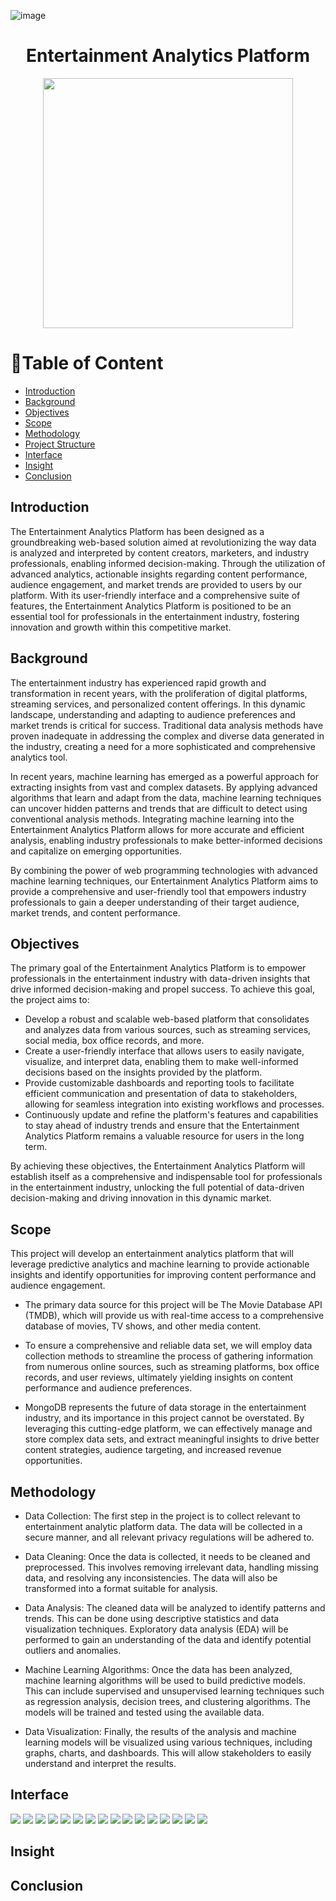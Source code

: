![image](https://github.com/drshahizan/special-topic-data-engineering/assets/95403713/5ec135d7-ccda-4aee-ac5c-7d7b9b06b967)<h1 align="center">Entertainment Analytics Platform</h1>
<p align='center'>
  <img height='400px' width='400px' src='https://user-images.githubusercontent.com/120614501/236613696-7581817b-016e-42cf-867f-68b599944423.gif'/>
</p>

# 📝Table of Content
- [Introduction](#introduction)
- [Background](#background)
- [Objectives](#objectives)
- [Scope](#scope)
- [Methodology](#methodology)
- [Project Structure](#project-structure)
- [Interface](#interface)
- [Insight](#insight)
- [Conclusion](#conclusion)


## Introduction

The Entertainment Analytics Platform has been designed as a groundbreaking web-based solution aimed at revolutionizing the way data is analyzed and interpreted by content creators, marketers, and industry professionals, enabling informed decision-making. Through the utilization of advanced analytics, actionable insights regarding content performance, audience engagement, and market trends are provided to users by our platform. With its user-friendly interface and a comprehensive suite of features, the Entertainment Analytics Platform is positioned to be an essential tool for professionals in the entertainment industry, fostering innovation and growth within this competitive market.


## Background

The entertainment industry has experienced rapid growth and transformation in recent years, with the proliferation of digital platforms, streaming services, and personalized content offerings. In this dynamic landscape, understanding and adapting to audience preferences and market trends is critical for success. Traditional data analysis methods have proven inadequate in addressing the complex and diverse data generated in the industry, creating a need for a more sophisticated and comprehensive analytics tool.

In recent years, machine learning has emerged as a powerful approach for extracting insights from vast and complex datasets. By applying advanced algorithms that learn and adapt from the data, machine learning techniques can uncover hidden patterns and trends that are difficult to detect using conventional analysis methods. Integrating machine learning into the Entertainment Analytics Platform allows for more accurate and efficient analysis, enabling industry professionals to make better-informed decisions and capitalize on emerging opportunities.

By combining the power of web programming technologies with advanced machine learning techniques, our Entertainment Analytics Platform aims to provide a comprehensive and user-friendly tool that empowers industry professionals to gain a deeper understanding of their target audience, market trends, and content performance.

## Objectives

The primary goal of the Entertainment Analytics Platform is to empower professionals in the entertainment industry with data-driven insights that drive informed decision-making and propel success. To achieve this goal, the project aims to:

- Develop a robust and scalable web-based platform that consolidates and analyzes data from various sources, such as streaming services, social media, box office records, and more.
- Create a user-friendly interface that allows users to easily navigate, visualize, and interpret data, enabling them to make well-informed decisions based on the insights provided by the platform.
- Provide customizable dashboards and reporting tools to facilitate efficient communication and presentation of data to stakeholders, allowing for seamless integration into existing workflows and processes.
- Continuously update and refine the platform's features and capabilities to stay ahead of industry trends and ensure that the Entertainment Analytics Platform remains a valuable resource for users in the long term.

By achieving these objectives, the Entertainment Analytics Platform will establish itself as a comprehensive and indispensable tool for professionals in the entertainment industry, unlocking the full potential of data-driven decision-making and driving innovation in this dynamic market.

## Scope

This project will develop an entertainment analytics platform that will leverage predictive analytics and machine learning to provide actionable insights and identify opportunities for improving content performance and audience engagement.

- The primary data source for this project will be The Movie Database API (TMDB), which will provide us with real-time access to a comprehensive database of movies, TV shows, and other media content.

- To ensure a comprehensive and reliable data set, we will employ data collection methods to streamline the process of gathering information from numerous online sources, such as streaming platforms, box office records, and user reviews, ultimately yielding insights on content performance and audience preferences.

- MongoDB represents the future of data storage in the entertainment industry, and its importance in this project cannot be overstated. By leveraging this cutting-edge platform, we can effectively manage and store complex data sets, and extract meaningful insights to drive better content strategies, audience targeting, and increased revenue opportunities.

## Methodology

- Data Collection: The first step in the project is to collect relevant to entertainment analytic platform data. The data will be collected in a secure manner, and all relevant privacy regulations will be adhered to.

- Data Cleaning: Once the data is collected, it needs to be cleaned and preprocessed. This involves removing irrelevant data, handling missing data, and resolving any inconsistencies. The data will also be transformed into a format suitable for analysis.

- Data Analysis: The cleaned data will be analyzed to identify patterns and trends. This can be done using descriptive statistics and data visualization techniques. Exploratory data analysis (EDA) will be performed to gain an understanding of the data and identify potential outliers and anomalies.

- Machine Learning Algorithms: Once the data has been analyzed, machine learning algorithms will be used to build predictive models. This can include supervised and unsupervised learning techniques such as regression analysis, decision trees, and clustering algorithms. The models will be trained and tested using the available data.

- Data Visualization: Finally, the results of the analysis and machine learning models will be visualized using various techniques, including graphs, charts, and dashboards. This will allow stakeholders to easily understand and interpret the results.

## Interface
<img src="https://github.com/drshahizan/special-topic-data-engineering/assets/95403713/e0cde805-26d0-472b-944d-468be4b92815">
<img src="https://github.com/drshahizan/special-topic-data-engineering/assets/95403713/be3391a8-d505-4cdd-a220-cf7ded4a3ee8">
<img src="https://github.com/drshahizan/special-topic-data-engineering/assets/95403713/05ef9341-fbe9-422d-b156-dfe92505e575">
<img src="https://github.com/drshahizan/special-topic-data-engineering/assets/95403713/7b6b2010-cc38-4dad-8099-c4061e28a61b">
<img src="https://github.com/drshahizan/special-topic-data-engineering/assets/95403713/d6c87dad-a100-4924-8a86-9d403f064da3">
<img src="https://github.com/drshahizan/special-topic-data-engineering/assets/95403713/68eaed93-2bd3-4b0e-8c4e-1ff0f23c682a">
<img src="https://github.com/drshahizan/special-topic-data-engineering/assets/95403713/efc95680-4779-497f-8166-b2362602e66e">
<img src="https://github.com/drshahizan/special-topic-data-engineering/assets/95403713/4c0ca66c-f394-458a-aeda-65763dd37dd6">
<img src="https://github.com/drshahizan/special-topic-data-engineering/assets/95403713/72981dbe-5d7b-41fa-a6ad-c34147e0f724">
<img src="https://github.com/drshahizan/special-topic-data-engineering/assets/95403713/54320721-ad85-497f-9cfe-e85480cfa7b7">
<img src="https://github.com/drshahizan/special-topic-data-engineering/assets/95403713/9ded478e-6e04-45ac-80a8-7014b28f3ff0">
<img src="https://github.com/drshahizan/special-topic-data-engineering/assets/95403713/32f9e7f1-cc5e-42b0-a67f-eac1dbc3cb2d">
<img src="https://github.com/drshahizan/special-topic-data-engineering/assets/95403713/f9031f3e-4ad6-4b5d-9fbe-c745856c6233">
<img src="https://github.com/drshahizan/special-topic-data-engineering/assets/95403713/cd86d1e2-95a0-413d-8987-26618ae1c5bd">
<img src="https://github.com/drshahizan/special-topic-data-engineering/assets/95403713/d458f4ad-ac9b-49f8-8925-4dbd0062056a">
<img src="https://github.com/drshahizan/special-topic-data-engineering/assets/95403713/0cc14255-34eb-436f-9fce-22166f407313">


## Insight

## Conclusion





